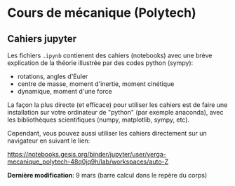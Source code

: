 # Cours de mécanique (Polytech)
## Cahiers jupyter

Les fichiers `.ipynb` contienent des cahiers (notebooks) avec une brève explication de la théorie illustrée par des codes python (sympy):

* rotations, angles d'Euler
* centre de masse, moment d'inertie, moment cinétique
* dynamique, moment d'une force

La façon la plus directe (et efficace) pour utiliser les cahiers est de faire une installation sur votre ordinateur de "python" (par exemple anaconda), avec les bibliothèques scientifiques (numpy, matplotlib, sympy, etc).

Cependant, vous pouvez aussi utiliser les cahiers directement sur un navigateur en suivant le lien:

https://notebooks.gesis.org/binder/jupyter/user/verga-mecanique_polytech-48q0jq9h/lab/workspaces/auto-Z

**Dernière modification**: 9 mars (barre calcul dans le repère du corps)
